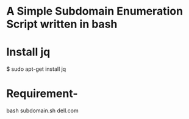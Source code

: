 # A Simple Subdomain Enumeration Script written in bash

# Install jq
$ sudo apt-get install jq


# Requirement-
bash subdomain.sh dell.com

